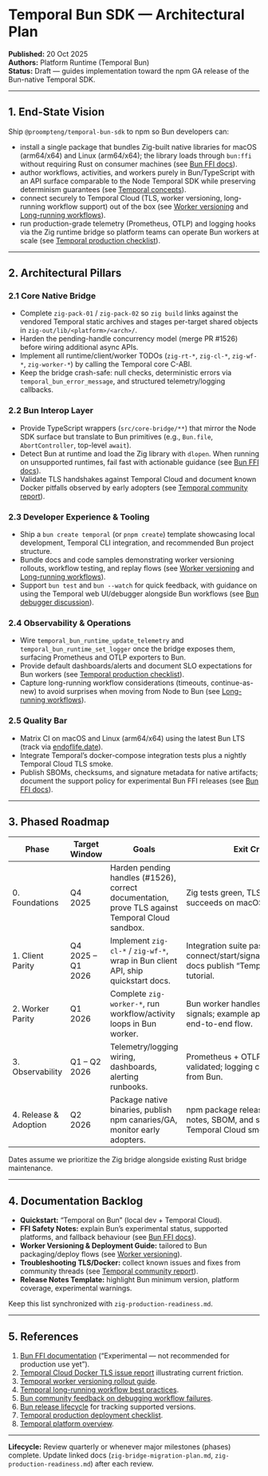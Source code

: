 # Temporal Bun SDK — Architectural Plan

**Published:** 20 Oct 2025  
**Authors:** Platform Runtime (Temporal Bun)  
**Status:** Draft — guides implementation toward the npm GA release of the Bun-native Temporal SDK.

---

## 1. End-State Vision

Ship `@proompteng/temporal-bun-sdk` to npm so Bun developers can:

- install a single package that bundles Zig-built native libraries for macOS (arm64/x64) and Linux (arm64/x64); the library loads through `bun:ffi` without requiring Rust on consumer machines (see [Bun FFI docs](https://bun.com/docs/api/ffi)).
- author workflows, activities, and workers purely in Bun/TypeScript with an API surface comparable to the Node Temporal SDK while preserving determinism guarantees (see [Temporal concepts](https://docs.temporal.io/concepts/what-is-temporal)).
- connect securely to Temporal Cloud (TLS, worker versioning, long-running workflow support) out of the box (see [Worker versioning](https://docs.temporal.io/worker-versioning) and [Long-running workflows](https://temporal.io/blog/very-long-running-workflows)).
- run production-grade telemetry (Prometheus, OTLP) and logging hooks via the Zig runtime bridge so platform teams can operate Bun workers at scale (see [Temporal production checklist](https://docs.temporal.io/determine-deploy-production)).

---

## 2. Architectural Pillars

### 2.1 Core Native Bridge

- Complete `zig-pack-01` / `zig-pack-02` so `zig build` links against the vendored Temporal static archives and stages per-target shared objects in `zig-out/lib/<platform>/<arch>/`.  
- Harden the pending-handle concurrency model (merge PR #1526) before wiring additional async APIs.  
- Implement all runtime/client/worker TODOs (`zig-rt-*`, `zig-cl-*`, `zig-wf-*`, `zig-worker-*`) by calling the Temporal core C-ABI.  
- Keep the bridge crash-safe: null checks, deterministic errors via `temporal_bun_error_message`, and structured telemetry/logging callbacks.

### 2.2 Bun Interop Layer

- Provide TypeScript wrappers (`src/core-bridge/**`) that mirror the Node SDK surface but translate to Bun primitives (e.g., `Bun.file`, `AbortController`, top-level `await`).  
- Detect Bun at runtime and load the Zig library with `dlopen`. When running on unsupported runtimes, fail fast with actionable guidance (see [Bun FFI docs](https://bun.com/docs/api/ffi)).
- Validate TLS handshakes against Temporal Cloud and document known Docker pitfalls observed by early adopters (see [Temporal community report](https://community.temporal.io/t/temporal-client-fails-to-connect-inside-docker-container-node-js-bun/17982)).

### 2.3 Developer Experience & Tooling

- Ship a `bun create temporal` (or `pnpm create`) template showcasing local development, Temporal CLI integration, and recommended Bun project structure.  
- Bundle docs and code samples demonstrating worker versioning rollouts, workflow testing, and replay flows (see [Worker versioning](https://docs.temporal.io/worker-versioning) and [Long-running workflows](https://temporal.io/blog/very-long-running-workflows)).
- Support `bun test` and `bun --watch` for quick feedback, with guidance on using the Temporal web UI/debugger alongside Bun workflows (see [Bun debugger discussion](https://www.reddit.com/r/bun/comments/1m69ui2)).

### 2.4 Observability & Operations

- Wire `temporal_bun_runtime_update_telemetry` and `temporal_bun_runtime_set_logger` once the bridge exposes them, surfacing Prometheus and OTLP exporters to Bun.  
- Provide default dashboards/alerts and document SLO expectations for Bun workers (see [Temporal production checklist](https://docs.temporal.io/determine-deploy-production)).
- Capture long-running workflow considerations (timeouts, continue-as-new) to avoid surprises when moving from Node to Bun (see [Long-running workflows](https://temporal.io/blog/very-long-running-workflows)).

### 2.5 Quality Bar

- Matrix CI on macOS and Linux (arm64/x64) using the latest Bun LTS (track via [endoflife.date](https://endoflife.date/bun)).
- Integrate Temporal’s docker-compose integration tests plus a nightly Temporal Cloud TLS smoke.  
- Publish SBOMs, checksums, and signature metadata for native artifacts; document the support policy for experimental Bun FFI releases (see [Bun FFI docs](https://bun.com/docs/api/ffi)).

---

## 3. Phased Roadmap

| Phase | Target Window | Goals | Exit Criteria |
|-------|---------------|-------|---------------|
| 0. Foundations | Q4 2025 | Harden pending handles (#1526), correct documentation, prove TLS against Temporal Cloud sandbox. | Zig tests green, TLS smoke succeeds on macOS & Linux. |
| 1. Client Parity | Q4 2025 – Q1 2026 | Implement `zig-cl-*` / `zig-wf-*`, wrap in Bun client API, ship quickstart docs. | Integration suite passes for connect/start/signal/query/terminate; docs publish “Temporal on Bun” tutorial. |
| 2. Worker Parity | Q1 2026 | Complete `zig-worker-*`, run workflow/activity loops in Bun worker. | Bun worker handles timers, retries, signals; example app demonstrates end-to-end flow. |
| 3. Observability | Q1 – Q2 2026 | Telemetry/logging wiring, dashboards, alerting runbooks. | Prometheus + OTLP exporters validated; logging callbacks verified from Bun. |
| 4. Release & Adoption | Q2 2026 | Package native binaries, publish npm canaries/GA, monitor early adopters. | npm package released with release notes, SBOM, and support policy; Temporal Cloud smoke part of CI. |

Dates assume we prioritize the Zig bridge alongside existing Rust bridge maintenance.

---

## 4. Documentation Backlog

- **Quickstart:** “Temporal on Bun” (local dev + Temporal Cloud).  
- **FFI Safety Notes:** explain Bun’s experimental status, supported platforms, and fallback behaviour (see [Bun FFI docs](https://bun.com/docs/api/ffi)).
- **Worker Versioning & Deployment Guide:** tailored to Bun packaging/deploy flows (see [Worker versioning](https://docs.temporal.io/worker-versioning)).
- **Troubleshooting TLS/Docker:** collect known issues and fixes from community threads (see [Temporal community report](https://community.temporal.io/t/temporal-client-fails-to-connect-inside-docker-container-node-js-bun/17982)).
- **Release Notes Template:** highlight Bun minimum version, platform coverage, experimental warnings.

Keep this list synchronized with `zig-production-readiness.md`.

---

## 5. References

1. [Bun FFI documentation](https://bun.com/docs/api/ffi) (“Experimental — not recommended for production use yet”).
2. [Temporal Cloud Docker TLS issue report](https://community.temporal.io/t/temporal-client-fails-to-connect-inside-docker-container-node-js-bun/17982) illustrating current friction.
3. [Temporal worker versioning rollout guide](https://docs.temporal.io/worker-versioning).
4. [Temporal long-running workflow best practices](https://temporal.io/blog/very-long-running-workflows).
5. [Bun community feedback on debugging workflow failures](https://www.reddit.com/r/bun/comments/1m69ui2).
6. [Bun release lifecycle](https://endoflife.date/bun) for tracking supported versions.
7. [Temporal production deployment checklist](https://docs.temporal.io/determine-deploy-production).
8. [Temporal platform overview](https://docs.temporal.io/concepts/what-is-temporal).

---

**Lifecycle:** Review quarterly or whenever major milestones (phases) complete. Update linked docs (`zig-bridge-migration-plan.md`, `zig-production-readiness.md`) after each review.
